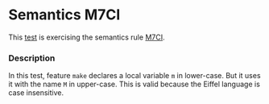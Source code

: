 # Semantics M7CI

This [test](.) is exercising the semantics rule [M7CI](../Readme.md).

### Description

In this test, feature `make` declares a local variable `m` in lower-case. But it uses it with the name `M` in upper-case. This is valid because the Eiffel language is case insensitive.
